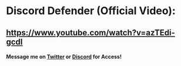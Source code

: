 # Discord Defender (Official Video):
## https://www.youtube.com/watch?v=azTEdi-gcdI

#### Message me on [Twitter](https://twitter.com/neiki__) or [Discord](https://discord.com/users/416999341006520321) for Access!